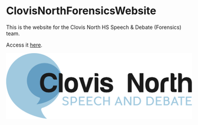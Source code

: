 # ClovisNorthForensicsWebsite
This is the website for the Clovis North HS Speech & Debate (Forensics) team.  

Access it [here](clovisnorthforensics.org).

![picture](img/logo1.png)
